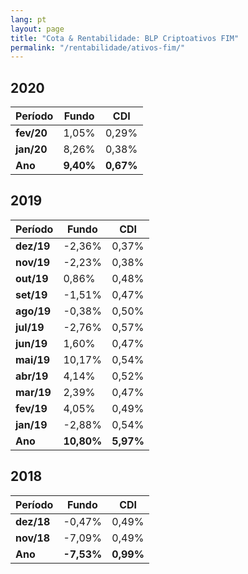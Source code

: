 ```yaml
---
lang: pt
layout: page
title: "Cota & Rentabilidade: BLP Criptoativos FIM"
permalink: "/rentabilidade/ativos-fim/"
---
```

## 2020

Período | Fundo | CDI
---|---|---
**fev/20** | 1,05% | 0,29%
**jan/20** | 8,26% | 0,38%
**Ano**  | **9,40%** | **0,67%**

## 2019

Período | Fundo | CDI
---|---|---
**dez/19** | -2,36% | 0,37%
**nov/19** | -2,23% | 0,38%
**out/19** | 0,86% | 0,48%
**set/19** | -1,51% | 0,47%
**ago/19** | -0,38% | 0,50%
**jul/19** | -2,76% | 0,57%
**jun/19** | 1,60% | 0,47%
**mai/19** | 10,17% | 0,54%
**abr/19** | 4,14% | 0,52%
**mar/19** | 2,39% | 0,47%
**fev/19** | 4,05% | 0,49%
**jan/19** | -2,88% | 0,54%
**Ano**  | **10,80%** | **5,97%**

## 2018

Período | Fundo | CDI
---|---|---
**dez/18** | -0,47% |  0,49%
**nov/18**  | -7,09%  | 0,49%
**Ano**  | **-7,53%** | **0,99%**
